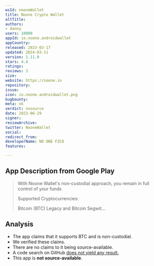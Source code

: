```yaml
---
wsId: nooneWallet
title: Noone Crypto Wallet
altTitle: 
authors:
- danny
users: 10000
appId: io.noone.androidwallet
appCountry: 
released: 2023-03-17
updated: 2024-03-11
version: 1.11.0
stars: 4.4
ratings: 
reviews: 3
size: 
website: https://noone.io
repository: 
issue: 
icon: io.noone.androidwallet.png
bugbounty: 
meta: ok
verdict: nosource
date: 2023-06-29
signer: 
reviewArchive: 
twitter: NooneWallet
social: 
redirect_from: 
developerName: NO ONE FZCO
features: 

---
```


## App Description from Google Play

> With Noone Wallet's non-custodial approach, you remain in full control of your funds
>
> Supported Cryptocurrencies:
>
> Bitcoin (BTC) Legacy and Bitcoin Segwit...

## Analysis

- The app claims that it supports BTC and is non-custodial.
- We verified these claims.
- There are no claims to it being source-available.
- A code search on GitHub [does not yield any result.](https://github.com/search?q=io.noone.androidwallet&type=code)  
- This app is **not source-available**.

